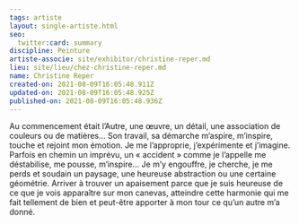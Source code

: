 ```yaml
---
tags: artiste
layout: single-artiste.html
seo:
  twitter:card: summary
discipline: Peinture
artiste-associe: site/exhibitor/christine-reper.md
lieu: site/lieu/chez-christine-reper.md
name: Christine Reper
created-on: 2021-08-09T16:05:48.911Z
updated-on: 2021-08-09T16:05:48.925Z
published-on: 2021-08-09T16:05:48.936Z
---
```

Au commencement était l’Autre, une œuvre, un détail, une association de couleurs ou de
matières...
Son travail, sa démarche m’aspire, m’inspire, touche et rejoint mon émotion. Je me l’approprie,
j’expérimente et j’imagine.
Parfois en chemin un imprévu, un « accident » comme je l’appelle me déstabilise, me pousse,
m’inspire... Je m’y engouffre, je cherche, je me perds et soudain un paysage, une heureuse
abstraction ou une certaine géométrie.
Arriver à trouver un apaisement parce que je suis heureuse de ce que je vois apparaître sur
mon canevas, atteindre cette harmonie qui me fait tellement de bien et peut-être apporter à mon
tour ce qu’un autre m’a donné.